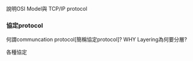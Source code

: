 說明OSI Model與 TCP/IP protocol

### 協定protocol
何謂communcation protocol[簡稱協定protocol]?
WHY Layering為何要分層?

各種協定

